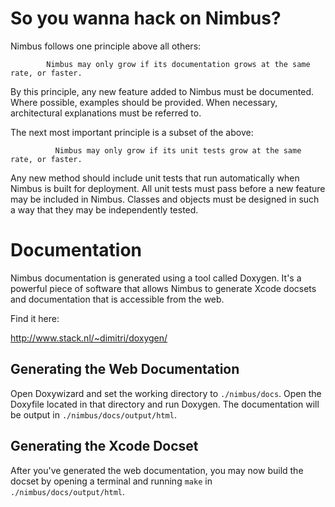 
So you wanna hack on Nimbus?
============================

Nimbus follows one principle above all others:

            Nimbus may only grow if its documentation grows at the same rate, or faster.

By this principle, any new feature added to Nimbus must be documented. Where possible, examples
should be provided. When necessary, architectural explanations must be referred to.

The next most important principle is a subset of the above:

              Nimbus may only grow if its unit tests grow at the same rate, or faster.

Any new method should include unit tests that run automatically when Nimbus is built for
deployment. All unit tests must pass before a new feature may be included in Nimbus. Classes
and objects must be designed in such a way that they may be independently tested.


Documentation
=============

Nimbus documentation is generated using a tool called Doxygen. It's a powerful piece of software
that allows Nimbus to generate Xcode docsets and documentation that is accessible from the web.

Find it here:

http://www.stack.nl/~dimitri/doxygen/

Generating the  Web Documentation
---------------------------------

Open Doxywizard and set the working directory to `./nimbus/docs`. Open the Doxyfile located in
that directory and run Doxygen. The documentation will be output in `./nimbus/docs/output/html`.

Generating the Xcode Docset
---------------------------

After you've generated the web documentation, you may now build the docset by opening a terminal
and running `make` in `./nimbus/docs/output/html`.

